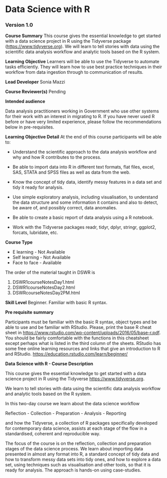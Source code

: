# Data Science with R
### Version 1.0

**Course Summary**
This course gives the essential knowledge to get started with a data science project in R using the Tidyverse package (https://www.tidyverse.org). We will learn to tell stories with data using the scientific data analysis workflow and analytic tools based on the R system.

**Learning Objective**
Learners will be able to use the Tidyverse to automate tasks efficiently. They will learn how to use best practice techniques in their workflow from data ingestion through to communication of results. 

**Lead Developer**
Sonia Mazzi

**Course Reviewer(s)**
Pending

**Intended audience**

Data analysis practitioners working in Government who use other systems for their work with an interest in migrating to R. If you have never used R before or have very limited experience, please follow the recommendations below in pre-requisites.

**Learning Objective Detail**
At the end of this course participants will be able to:

* Understand the scientific approach to the data analysis workflow and why and how R contributes to the process.

* Be able to import data into R in different text formats, flat files, excel, SAS, STATA and SPSS files as well as data from the web.

* Know the concept of tidy data, identify messy features in a data set and tidy it ready for analysis.

* Use simple exploratory analysis, including visualisation, to understand the data structure and some information it contains and also to detect, be aware of, and possibly correct, data anomalies.

* Be able to create a basic report  of  data analysis using a R notebook.

* Work with the Tidyverse packages readr, tidyr, dplyr, stringr, ggplot2, forcats, lubridate, etc.


**Course Type**
* E learning - Not Available
* Self learning - Not Available
* Face to face - Available


The order of the material taught in DSWR is
1. DSWR1courseNotesDay1.html
2. DSWR1courseNotesDay2.html
3. DSWRcourseNotesDay2PM.html

**Skill Level**
Beginner. Familiar with basic R syntax.

**Pre requisite summary** 

Participants must be familiar with the basic R syntax, object types and  be able to use and be familiar with RStudio.
Please, print the base R cheat sheet in https://www.rstudio.com/wp-content/uploads/2016/05/base-r.pdf. You should be fairly comfortable with the functions in this cheatsheet except perhaps what is listed in the third column of the sheets. RStudio has some free online learning resources and links that give an introduction to R and RStudio. https://education.rstudio.com/learn/beginner/


**Data Science with R - Course Description**

This course gives the essential knowledge to get started with a data science project in R using the Tidyverse https://www.tidyverse.org.

We learn to tell stories with data using the scientific data analysis workflow and analytic tools based on the R system.

In this two-day course we learn about the data science workflow 

Reflection -  Collection - Preparation - Analysis - Reporting

and how the Tidyverse, a collection of R packages specifically developed for contemporary data science, assists at each stage of the flow in a  standardised, coherent and reproducible way.

The focus of the course is on the reflection, collection and preparation stages of the data science process. We learn about importing data presented in almost any format into R, a standard concept of tidy data and how to transform messy data sets into tidy ones, and how to explore a data set, using techniques such as visualisation and other tools, so that it is ready for analysis. The approach is hands-on using case-studies.







